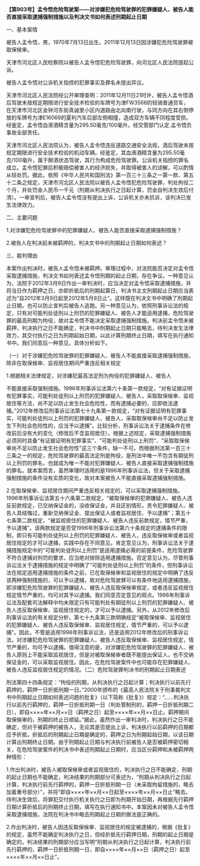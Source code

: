 **【第903号】孟令悟危险驾驶案——对涉嫌犯危险驾驶罪的犯罪嫌疑人、被告人能否直接采取逮捕强制措施以及判决文书如何表述刑期起止日期**

一、基本案情

被告人孟令悟，男，1970年7月13日出生。2011年12月13日因涉嫌犯危险驾驶罪被取保候审。

天津市河北区人民检察院以被告人孟令悟犯危险驾驶罪，向河北区人民法院提起公诉。

被告人孟令悟对公诉机关指控的犯罪事实及罪名未提出异议。

天津市河北区人民法院经公开审理查明：2011年12月11日21时许，被告人孟令悟酒后驾驶未按规定期限进行安全技术检验的车牌号为津FW3566的轻骑普通货车，在天津市河北区金钟河东街真诚里小区内道路由北向南行驶，与同方向在其右侧停放的车牌号为津E16069的夏利汽车后部左侧相撞，造成双方车辆不同程度受损。经鉴定，孟令悟血液酒精含量为295.50毫克/100毫升。经交管部门认定.孟令悟负事故全部责任。

天津市河北区人民法院认为，被告人孟令悟违反道路交通安全法规，酒后驾驶未按规定期限进行安全技术检验的机动车辆。经鉴定，其血液酒精含量为295.50毫克/100毫升，属于醉酒状态驾驶，其行为构成危险驾驶罪。公诉机关指控的罪名成立。孟令悟犯罪后积极赔偿被害人的经济损失，并取得被害人的谅解，可以酌情从轻处罚。据此，依照《中华人民共和国刑法》第一百三十三条之一第一款、第五十二条之规定，天津市河北区人民法院以被告人孟令悟犯危险驾驶罪，判处拘役二个月，并处罚金人民币一千元（刑期从判决执行之日起计算，罚金自判决生效后付清）。一审宣判后，被告人孟令悟没有提出上诉，公诉机关亦未抗诉，该判决已发生法律效力。

二、主要问题

1.对涉嫌犯危险驾驶罪中的犯罪嫌疑人、被告人能否直接采取逮捕强制措施？

2.被告人在判决前未被羁押的，判决文书中的刑期起止日期如何表述？

三、裁判理由

本案作出判决时，被告人孟令悟未被羁押。审理过程中，对法院能否决定对孟令悟采取逮捕措施，判决文书如何表述孟令悟刑期的起止日期，存在争议。一种意见认为，法院于2012年3月9日作出一审判决时，应当决定对孟令悟采取逮捕措施，并将当日作为羁押之日，亦即折抵后的刑期起算日，判决书主文刑期起止日期应当表述为“自2012年3月9日起至2012年5月8日止”。这样既在判决文书中明确了刑期起止日期，也可以防止宣判后被告人逃跑。另一种意见认为，依照刑事诉讼法的规定，只有对可能判处徒刑以上刑罚的犯罪嫌疑人、被告人才能适用逮捕，危险驾驶罪的最高刑期为拘役，故对孟令悟不能决定采取逮捕强制措施。判决前孟令悟未被羁押，判决执行之日不能确定，判决书中刑期起止日期只能略去，待判决发生法律效力，其交付执行之日为刑期起始日期，以此计算刑期终止日期，填写在执行通知书中。我们同意后一种意见，具体分析如下。

（一）对于涉嫌犯危险驾驶罪的犯罪嫌疑人、被告人不能直接采取逮捕强制措施，除非在取保候审、监视居住期间严重违反相关规定

1.根据相关法律规定，对涉嫌犯最高法定刑为拘役的犯罪嫌疑人、被告人

不能直接采取强制措施。1996年刑事诉讼法第六十条第一款规定，“对有证据证明有犯罪事实，可能判处徒刑以上刑罚的犯罪嫌疑人、被告人，采取取保候审、监视居住等方法，尚不足以防止发生社会危险性，而有逮捕必要的，应即依法逮捕。”2012年修改后刑事诉讼法第七十九条第一款规定，“对有证据证明有犯罪事实，可能判处徒刑以上刑罚的犯罪嫌疑人、被告人，采取取保候审尚不足以防止发生下列社会危险性的，应当予以逮捕”。比较分析，刑事诉讼法关于逮捕条件在修改前后没有大的变化（修改后不含监视居住）。根据上述规定，采取逮捕强制措施必须同时具备“有证据证明有犯罪事实”、“可能判处徒刑以上刑罚”、“采取取保候审尚不足以防止发生社会危险性”这三个条件，缺一不可。而根据刑法第一百三十三条之一的规定，危险驾驶罪的最高法定刑是拘役，是刑法中唯一不包含有期徒刑以上刑罚的罪名，也就成为唯一不能对犯罪嫌疑人、被告人直接采取逮捕强制措施的罪名。就本案而言，虽然审理时适用的是1996年刑事诉讼法，但关于采取逮捕强制措施的条件没有实质的变化，故对本案被告人不能直接采取逮捕强制措施。

2.在取保候审、监视居住期间严重违反相关规定的，可以采取逮捕强制措施。1996年刑事诉讼法第五十六条第二款规定，“被取保候审的犯罪嫌疑人、被告人违反前款规定，已交纳保证金的，没收保证金，并且区别情形，责令犯罪嫌疑人、被告人具结悔过，重新交纳保证金、提出保证人或者监视居住、予以逮捕”；第五十七条第二款规定，“被监视居住的犯罪嫌疑人、被告人违反前款规定，情节严重，予以逮捕”。该两款规定是否受1996年刑事诉讼法第六十条规定的逮捕条件的限制，即只有可能判处徒刑以上刑罚的犯罪嫌疑人、被告人，违反取保候审或者监视居住规定的才可以逮捕，实践中存在不同意见。肯定意见认为，刑事诉讼法关于逮捕措施规定中的“可能判处徒刑以上刑罚”是适用逮捕必需的前提条件，危险驾驶罪不符合逮捕对刑罚的要求，应当绝对排除适用逮捕措施。否定意见认为，尽管刑事诉讼法关于逮捕措施的规定中明确了“可能判处徒刑以上刑罚”的条件，但刑事诉讼法在规定适用逮捕措施的条件之前，已在取保候审和监视居住的规定中明确了违反该两种强制措施的，可以予以逮捕，故对危险驾驶罪可以有条件地适用逮捕措施，即涉嫌犯危险驾驶罪的犯罪嫌疑人、被告人违反取保候审规定，或者违反监视居住规定情节严重的，均可对其予以逮捕。我们同意否定意见的观点。1996年刑事诉讼法及配套司法解释中均未限定只有可能判处有期徒刑以上刑罚的犯罪嫌疑人、被告人违反取保候审、监视居住规定的，才可以予以逮捕。另外，从2012年修改后刑事诉讼法的有关规定分析，第七十九条第三款明确规定“被取保候审、监视居住的犯罪嫌疑人、被告人违反取保候审、监视居住规定，情节严重的，可以予以逮捕”。因此，不管是适用1996年刑事诉讼法，还是适用2012年修改后的刑事诉讼法，对涉嫌犯危险驾驶罪的犯罪嫌疑人、被告人违反取保候审、监视居住规定，情节严重的，均可予以逮捕。值得注意的是，对涉嫌犯危险驾驶罪的犯罪嫌疑人、被告人原则上不能采取监视居住，但是对被取保候审者既不能提出保证人，也不交纳保证金的，可以采取监视居住。因此，在危险驾驶案件中也可能存在犯罪嫌疑人、被告人违反监视居住规定的情况。（二）危险驾驶罪判决书的刑期起止日期表述

刑法第四十四条规定：“拘役的刑期，从判决执行之日起计算；判决执行以前先行羁押的，羁押一日折抵刑期一日。”2000年颁布的《最高人民法院关于刑事裁判文书中刑期起止日期如何表述问题的批复》（以下简称《批复》）规定：“……判决执行以前先行羁押的，羁押一日折抵刑期一日（判处管制刑的，羁押一日折抵刑期二日），即自××××年××月××日（羁押之日）起至××××年××月××日止。羁押期间取保候审的，刑期的终止日顺延。”据此，虽然作出一审判决时，判决执行之日不能确定，但对于被羁押的被告人，无论其是否提出上诉，判决执行以前羁押的日期都应予折抵，折抵后的刑期起止日期是确定的，羁押之日为刑期起始日期，以该日期计算出刑期终止日期。由于刑期起止日期与判决执行前被告人是否被羁押密切相关，在危险驾驶案件的判决书中表述刑期起止日期时，应当区分羁押和未被羁押两种情形：

1.作出判决时，被告人被取保候审或者监视居住的，判决执行之日不能确定，刑期的起止日期也不能确定，判决结果的刑期部分可表述为，“刑期从判决执行之日起计算，判决执行前先行羁押的，羁押一日折抵刑期一日（未采取拘留措施的，略去加着重号部分）”，并将“即自××××年××月××日起至××××年××月××日止”略去。待判决生效后，将罪犯交付执行机关执行之日即为刑期开始日期，再根据先行羁押日期计算折抵后的刑期终止日期，填写在执行通知书中。本案因未对被告人孟令悟采取逮捕措施，法院在判决书中略去刑期起止日期的做法是正确的。

2.作出判决时，被告人因违反取保候审、监视居住的规定被逮捕的，根据《批复》的规定，虽然不能确定判决执行之日，但经折抵先行羁押日期，刑期的起止日期是确定的，判决结果的刑期部分应当写明“刑期从判决执行之日起计算，判决执行前先行羁押的，羁押一日折抵刑期一日，即自××××年××月××日（羁押之日）起至××××年××月××日止”。